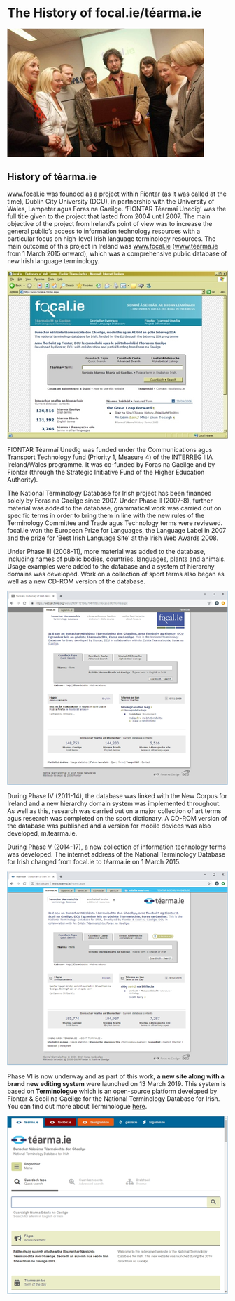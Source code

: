 # The History of focal.ie/téarma.ie

![Seoladh focal.ie](seoladh.jpg)

## History of téarma.ie

www.focal.ie was founded as a project within Fiontar (as it was called at the time), Dublin City University (DCU), in partnership with the University of Wales, Lampeter agus Foras na Gaeilge. ‘FIONTAR Téarmaí Unedig’ was the full title given to the project that lasted from 2004 until 2007. The main objective of the project from Ireland’s point of view was to increase the general public’s access to information technology resources with a particular focus on high-level Irish language terminology resources. The main outcome of this project in Ireland was www.focal.ie (www.téarma.ie from 1 March 2015 onward), which was a comprehensive public database of new Irish language terminology.

![focal.ie V1](focalV1.jpg)

FIONTAR Téarmaí Unedig was funded under the Communications agus Transport Technology fund (Priority 1, Measure 4) of the INTERREG IIIA Ireland/Wales programme. It was co-funded by Foras na Gaeilge and by Fiontar (through the Strategic Initiative Fund of the Higher Education Authority). 

The National Terminology Database for Irish project has been financed solely by Foras na Gaeilge since 2007. Under Phase II (2007-8), further material was added to the database, grammatical work was carried out on specific terms in order to bring them in line with the new rules of the Terminology Committee and Trade agus Technology terms were reviewed. focal.ie won the European Prize for Languages, the Language Label in 2007 and the prize for ‘Best Irish Language Site’ at the Irish Web Awards 2008.

Under Phase III (2008-11), more material was added to the database, including names of public bodies, countries, languages, plants and animals. Usage examples were added to the database and a system of hierarchy domains was developed. Work on a collection of sport terms also began as well as a new CD-ROM version of the database.

![focal.ie V2](focalV2.jpg)

During Phase IV (2011-14), the database was linked with the New Corpus for Ireland and a new hierarchy domain system was implemented throughout. As well as this, research was carried out on a major collection of art terms agus research was completed on the sport dictionary. A CD-ROM version of the database was published and a version for mobile devices was also developed, m.téarma.ie.

During Phase V (2014-17), a new collection of information technology terms was developed. The internet address of the National Terminology Database for Irish changed from focal.ie to téarma.ie on 1 March 2015.

![téarma.ie V3](tearmaV3.jpg)

Phase VI is now underway and as part of this work, **a new site along with a brand new editing system** were launched on 13 March 2019. This system is based on **Terminologue** which is an open-source platform developed by Fiontar & Scoil na Gaeilge for the National Terminology Database for Irish. You can find out more about Terminologue [here](http://www.terminologue.org/).

![téarma.ie V4](tearmaV4.jpg)
